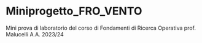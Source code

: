# Miniprogetto_FRO_VENTO
Mini prova di laboratorio del corso di Fondamenti di Ricerca Operativa prof. Malucelli A.A. 2023/24
